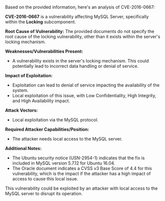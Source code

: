 Based on the provided information, here's an analysis of CVE-2016-0667:

**CVE-2016-0667** is a vulnerability affecting MySQL Server, specifically within the **Locking** subcomponent.

**Root Cause of Vulnerability:** The provided documents do not specify the root cause of the locking vulnerability, other than it exists within the server's locking mechanism.

**Weaknesses/Vulnerabilities Present:**
- A vulnerability exists in the server's locking mechanism. This could potentially lead to incorrect data handling or denial of service.

**Impact of Exploitation:**
- Exploitation can lead to denial of service impacting the availability of the system.
-  Local exploitation of this issue, with Low Confidentiality, High Integrity, and High Availability impact.

**Attack Vectors:**
- Local exploitation via the MySQL protocol.

**Required Attacker Capabilities/Position:**
- The attacker needs local access to the MySQL server.

**Additional Notes:**
- The Ubuntu security notice (USN-2954-1) indicates that the fix is included in MySQL version 5.7.12 for Ubuntu 16.04.
- The Oracle document indicates a CVSS v3 Base Score of 4.4 for this vulnerability, which is the impact if the attacker has a high impact of access to cause this local issue.

This vulnerability could be exploited by an attacker with local access to the MySQL server to disrupt its operation.